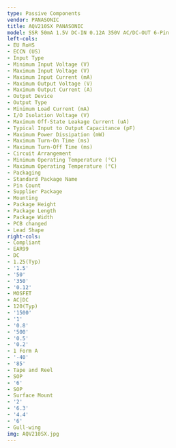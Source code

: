 ```yaml
---
type: Passive Components
vendor: PANASONIC
title: AQV210SX PANASONIC
model: SSR 50mA 1.5V DC-IN 0.12A 350V AC/DC-OUT 6-Pin
left-cols:
- EU RoHS
- ECCN (US)
- Input Type
- Minimum Input Voltage (V)
- Maximum Input Voltage (V)
- Maximum Input Current (mA)
- Maximum Output Voltage (V)
- Maximum Output Current (A)
- Output Device
- Output Type
- Minimum Load Current (mA)
- I/O Isolation Voltage (V)
- Maximum Off-State Leakage Current (uA)
- Typical Input to Output Capacitance (pF)
- Maximum Power Dissipation (mW)
- Maximum Turn-On Time (ms)
- Maximum Turn-Off Time (ms)
- Circuit Arrangement
- Minimum Operating Temperature (°C)
- Maximum Operating Temperature (°C)
- Packaging
- Standard Package Name
- Pin Count
- Supplier Package
- Mounting
- Package Height
- Package Length
- Package Width
- PCB changed
- Lead Shape
right-cols:
- Compliant
- EAR99
- DC
- 1.25(Typ)
- '1.5'
- '50'
- '350'
- '0.12'
- MOSFET
- AC|DC
- 120(Typ)
- '1500'
- '1'
- '0.8'
- '500'
- '0.5'
- '0.2'
- 1 Form A
- '-40'
- '85'
- Tape and Reel
- SOP
- '6'
- SOP
- Surface Mount
- '2'
- '6.3'
- '4.4'
- '6'
- Gull-wing
img: AQV210SX.jpg
---
```

